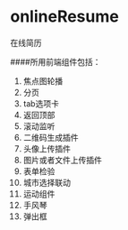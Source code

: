 onlineResume
============

在线简历


####所用前端组件包括：
1. 焦点图轮播
2. 分页
3. tab选项卡
4. 返回顶部
5. 滚动监听
6. 二维码生成插件
7. 头像上传插件
8. 图片或者文件上传插件
9. 表单检验
10. 城市选择联动
11. 运动组件
12. 手风琴
13. 弹出框